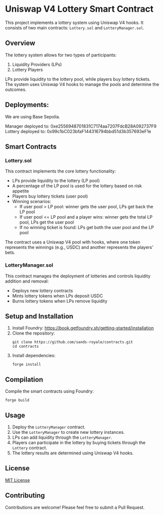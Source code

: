 # Uniswap V4 Lottery Smart Contract

This project implements a lottery system using Uniswap V4 hooks. It consists of two main contracts: `Lottery.sol` and `LotteryManager.sol`.

## Overview

The lottery system allows for two types of participants:
1. Liquidity Providers (LPs)
2. Lottery Players

LPs provide liquidity to the lottery pool, while players buy lottery tickets. The system uses Uniswap V4 hooks to manage the pools and determine the outcomes.

## Deployments:
We are using Base Sepolia.

  Manager deployed to:  0xe2556948701831C7174aa7207FdcB28A092737F9
  Lottery deployed to:  0x99c1bC023bfaF144316794bbd51d3b357693eF1e

## Smart Contracts

### Lottery.sol

This contract implements the core lottery functionality:

- LPs provide liquidity to the lottery (LP pool)
- A percentage of the LP pool is used for the lottery based on risk appetite
- Players buy lottery tickets (user pool)
- Winning scenarios:
  - If user pool > LP pool: winner gets the user pool, LPs get back the LP pool
  - If user pool <= LP pool and a player wins: winner gets the total LP pool, LPs get the user pool
  - If no winning ticket is found: LPs get both the user pool and the LP pool

The contract uses a Uniswap V4 pool with hooks, where one token represents the winnings (e.g., USDC) and another represents the players' bets.

### LotteryManager.sol

This contract manages the deployment of lotteries and controls liquidity addition and removal:

- Deploys new lottery contracts
- Mints lottery tokens when LPs deposit USDC
- Burns lottery tokens when LPs remove liquidity

## Setup and Installation

1. Install Foundry: https://book.getfoundry.sh/getting-started/installation
2. Clone the repository:
   ```
   git clone https://github.com/sands-royale/contracts.git
   cd contracts
   ```
3. Install dependencies:
   ```
   forge install
   ```

## Compilation

Compile the smart contracts using Foundry:

```
forge build
```

## Usage

1. Deploy the `LotteryManager` contract.
2. Use the `LotteryManager` to create new lottery instances.
3. LPs can add liquidity through the `LotteryManager`.
4. Players can participate in the lottery by buying tickets through the `Lottery` contract.
5. The lottery results are determined using Uniswap V4 hooks.

## License

[MIT License](LICENSE)

## Contributing

Contributions are welcome! Please feel free to submit a Pull Request.